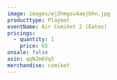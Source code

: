 ```yaml
---
image: images/ej3hmgsu4aejbhn.jpg
producttype: Playmat
eventName: Air Comiket 2 (Eatos)
pricings:
  - quantity: 1
    price: 65
onsale: false
asin: qqNJm6Vq5
merchandise: comiket
---
```

